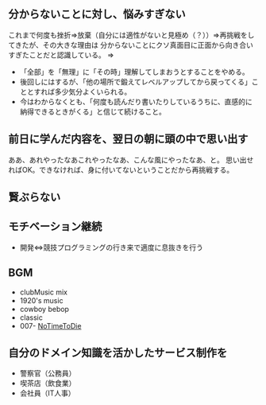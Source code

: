 ## 分からないことに対し、悩みすぎない
  これまで何度も挫折⇒放棄（自分には適性がないと見極め（？））⇒再挑戦をしてきたが、その大きな理由は
  分からないことにクソ真面目に正面から向き合いすぎたことだと認識している。
  ⇒
- 「全部」を「無理」に「その時」理解してしまおうとすることをやめる。
- 後回しにはするが、「他の場所で鍛えてレベルアップしてから戻ってくる」こととすれば多少気分よくいられる。
- 今はわからなくとも、「何度も読んだり書いたりしているうちに、直感的に納得できるときがくる」と信じて続けること。

## 前日に学んだ内容を、翌日の朝に頭の中で思い出す
  ああ、あれやったなあこれやったなあ、こんな風にやったなあ、と。
  思い出せればOK。できなければ、身に付いてないということだから再挑戦する。

## 賢ぶらない

## モチベーション継続 
- 開発⇔競技プログラミングの行き来で適度に息抜きを行う

## BGM
- clubMusic mix
- 1920's music
- cowboy bebop
- classic
- 007- [NoTimeToDie](https://www.youtube.com/watch?v=v84qJGtF7VU&list=PLDisKgcnAC4T7VHoc9Hg0lC5rfGPpz9E1)

## 自分のドメイン知識を活かしたサービス制作を
- 警察官（公務員）
- 喫茶店（飲食業）
- 会社員（IT人事）
 


